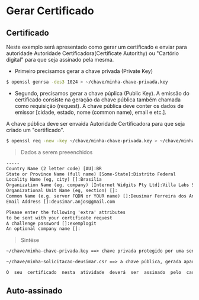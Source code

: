 # Gerar Certificado

## Certificado
Neste exemplo será apresentado como gerar um certificado e enviar para autoridade Autoridade Certificadora(Certificate Autorithy) ou "Cartório digital" para que seja assinado pela mesma.

* Primeiro precisamos gerar a chave privada (Private Key)
~~~sh
$ openssl genrsa -des3 1024 > ~/chave/minha-chave-privada.key
~~~

* Segundo, precisamos gerar a chave púplica (Public Key).
A emissão do certificado consiste na geração da chave pública também chamada como requisição (request). A chave pública deve conter os  dados de emissor [cidade, estado, nome (common name), email e etc.].

A chave pública deve ser envaida Autoridade Certificadora para que seja criado um "certificado".

~~~sh
$ openssl req -new -key ~/chave/minha-chave-privada.key > ~/chave/minha-solicitacao-deusimar.csr
~~~

> Dados a serem preeenchidos
~~~txt
-----
Country Name (2 letter code) [AU]:BR
State or Province Name (full name) [Some-State]:Distrito Federal
Locality Name (eg, city) []:Brasilia
Organization Name (eg, company) [Internet Widgits Pty Ltd]:Villa Labs Serviços Digitais
Organizational Unit Name (eg, section) []:
Common Name (e.g. server FQDN or YOUR name) []:Deusimar Ferreira dos Anjos
Email Address []:deusimar.anjos@gmail.com

Please enter the following 'extra' attributes
to be sent with your certificate request
A challenge password []:exemplogit
An optional company name []:
~~~

> Sintése
~~~txt
~/chave/minha-chave-privada.key ==> chave privada protegido por uma senha. Nunca deve ser compartilhada, enviada ou entregue a alguém, principalmente a senha que abre esse arquivo.

~/chave/minha-solicitacao-deusimar.csr ==> a chave pública, gerada apartir de uma chave privada, contém seus dados. Esse arquivo é o que você envia a Autoridade Certificadora.
~~~

~~~txt
O  seu  certificado  nesta  atividade  deverá  ser  assinado  pelo  cartório digital  que  você  criou  na  parte  I.  Para  entender  melhor  como proceder, assista ao vídeo disponível no Youtube.-XCA -Vídeo 3 -Colocando o cartório para funcionarhttps://www.youtube.com/watch?v=2D2b9Pbl1UI
~~~

## Auto-assinado
